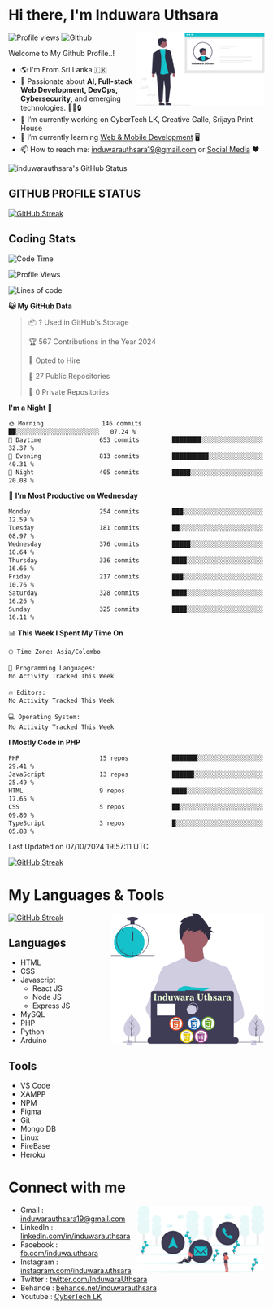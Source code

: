 # Hi there, I'm Induwara Uthsara
![Profile views](https://gpvc.arturio.dev/induwarauthsara)
![Github](https://img.shields.io/github/followers/induwarauthsara?label=Follow&style=social)
<img width="50%" align="right" alt="Induwara Uthsara's Profile" src="https://github.com/induwarauthsara/induwarauthsara/blob/main/images/profileInduwaraUthsara.svg" />

Welcome to My Github Profile..! 


- :earth_americas:	I'm From Sri Lanka :sri_lanka:
- 🚀 Passionate about **AI, Full-stack Web Development, DevOps, Cybersecurity**, and emerging technologies. 🤖🌐🔒
- 🔭 I’m currently working on CyberTech LK, Creative Galle, Srijaya Print House 
- 🌱 I’m currently learning [Web & Mobile Development](https://github.com/induwarauthsara/induwarauthsara/blob/main/README.md#my-languages--tools) :desktop_computer:
- 📫 How to reach me: [induwarauthsara19@gmail.com](mailto:induwarauthsara19@gmail.com) or [Social Media](https://github.com/induwarauthsara/induwarauthsara/blob/main/README.md#connect-with-me) :hearts:	

![induwarauthsara's GitHub Status](https://github-readme-stats.vercel.app/api?username=induwarauthsara&show_icons=true&theme=radical)


## GITHUB PROFILE STATUS
[![GitHub Streak](https://github-readme-streak-stats.herokuapp.com/?user=induwarauthsara&theme=dracula)](https://github.com/induwarauthsara)

## Coding Stats
<!--START_SECTION:waka-->
![Code Time](http://img.shields.io/badge/Code%20Time-157%20hrs%2019%20mins-blue)

![Profile Views](http://img.shields.io/badge/Profile%20Views-0-blue)

![Lines of code](https://img.shields.io/badge/From%20Hello%20World%20I%27ve%20Written-3.1%20million%20lines%20of%20code-blue)

**🐱 My GitHub Data** 

> 📦 ? Used in GitHub's Storage 
 > 
> 🏆 567 Contributions in the Year 2024
 > 
> 💼 Opted to Hire
 > 
> 📜 27 Public Repositories 
 > 
> 🔑 0 Private Repositories 
 > 
**I'm a Night 🦉** 

```text
🌞 Morning                146 commits         ██░░░░░░░░░░░░░░░░░░░░░░░   07.24 % 
🌆 Daytime                653 commits         ████████░░░░░░░░░░░░░░░░░   32.37 % 
🌃 Evening                813 commits         ██████████░░░░░░░░░░░░░░░   40.31 % 
🌙 Night                  405 commits         █████░░░░░░░░░░░░░░░░░░░░   20.08 % 
```
📅 **I'm Most Productive on Wednesday** 

```text
Monday                   254 commits         ███░░░░░░░░░░░░░░░░░░░░░░   12.59 % 
Tuesday                  181 commits         ██░░░░░░░░░░░░░░░░░░░░░░░   08.97 % 
Wednesday                376 commits         █████░░░░░░░░░░░░░░░░░░░░   18.64 % 
Thursday                 336 commits         ████░░░░░░░░░░░░░░░░░░░░░   16.66 % 
Friday                   217 commits         ███░░░░░░░░░░░░░░░░░░░░░░   10.76 % 
Saturday                 328 commits         ████░░░░░░░░░░░░░░░░░░░░░   16.26 % 
Sunday                   325 commits         ████░░░░░░░░░░░░░░░░░░░░░   16.11 % 
```


📊 **This Week I Spent My Time On** 

```text
🕑︎ Time Zone: Asia/Colombo

💬 Programming Languages: 
No Activity Tracked This Week

🔥 Editors: 
No Activity Tracked This Week

💻 Operating System: 
No Activity Tracked This Week
```

**I Mostly Code in PHP** 

```text
PHP                      15 repos            ███████░░░░░░░░░░░░░░░░░░   29.41 % 
JavaScript               13 repos            ██████░░░░░░░░░░░░░░░░░░░   25.49 % 
HTML                     9 repos             ████░░░░░░░░░░░░░░░░░░░░░   17.65 % 
CSS                      5 repos             ██░░░░░░░░░░░░░░░░░░░░░░░   09.80 % 
TypeScript               3 repos             █░░░░░░░░░░░░░░░░░░░░░░░░   05.88 % 
```




 Last Updated on 07/10/2024 19:57:11 UTC
<!--END_SECTION:waka-->
          

[![GitHub Streak](https://github-profile-trophy.vercel.app/?username=induwarauthsara&theme=juicyfresh)](https://github.com/induwarauthsara)


# My Languages & Tools
[![GitHub Streak](https://github-readme-stats.vercel.app/api/top-langs/?username=induwarauthsara)](https://github.com/induwarauthsara)
<img width="60%" align="right" alt="Induwara Uthsara's Programmer" src="https://github.com/induwarauthsara/induwarauthsara/blob/main/images/programmingInduwaraUthsara.svg" />

## Languages
* HTML
* CSS
* Javascript
  * React JS
  * Node JS
  * Express JS
* MySQL
* PHP
* Python
* Arduino

## Tools
* VS Code
* XAMPP
* NPM
* Figma
* Git
* Mongo DB
* Linux
* FireBase
* Heroku

# Connect with me
<img width="50%" align="right" alt="Induwara Uthsara's Contact Informations" src="https://github.com/induwarauthsara/induwarauthsara/blob/main/images/contactInduwaraUthsara.svg" />

- Gmail    : [induwarauthsara19@gmail.com](mailto:induwarauthsara19@gmail.com)
- LinkedIn : [linkedin.com/in/induwarauthsara](https://www.linkedin.com/in/induwarauthsara)
- Facebook : [fb.com/induwa.uthsara](https://web.facebook.com/induwa.uthsara/)
- Instagram : [instagram.com/induwara.uthsara](https://www.instagram.com/induwara.uthsara)
- Twitter : [twitter.com/InduwaraUthsara](https://twitter.com/InduwaraUthsara)
- Behance : [behance.net/induwarauthsara](https://www.behance.net/induwarauthsara)
- Youtube : [CyberTech LK](https://www.youtube.com/channel/UCWdK_TF8t8UA2uOmawuTKRg)
